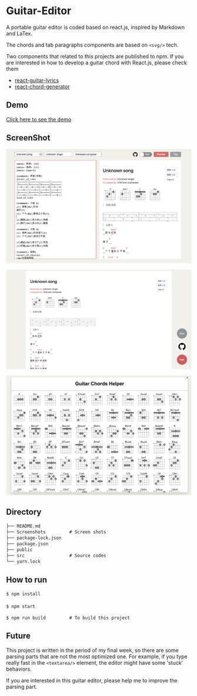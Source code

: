 # Guitar-Editor

A portable guitar editor is coded based on react.js, inspired by Markdown and LaTex.

The chords and tab paragraphs components are based on `<svg/>` tech.

Two components that related to this projects are published to npm. If you are interested in how to develop a guitar chord with React.js, please check them
* [react-guitar-lyrics](https://github.com/Haixiang6123/react-guitar-lyrics)
* [react-chord-generator](https://github.com/Haixiang6123/react-chord-generator)

## Demo

[Click here to see the demo](https://haixiang6123.github.io/guitar-editor/#/)

## ScreenShot
![Home page](./Screenshots/Home.png)

![Preview page](./Screenshots/Preview.png)

![Tips pop](./Screenshots/Tips.png)

## Directory

```tree
├── README.md
├── Screenshots         # Screen shots
├── package-lock.json
├── package.json
├── public
├── src                 # Source codes
└── yarn.lock
```

## How to run

```bash
$ npm install

$ npm start
```

```$xslt
$ npm run build         # To build this project
```

## Future

This project is written in the period of my final week, so there are some parsing parts that are not the most optimized one.
For example, if you type really fast in the `<textarea/>` element, the editor might have some 'stuck' behaviors.

If you are interested in this guitar editor, please help me to improve the parsing part.
